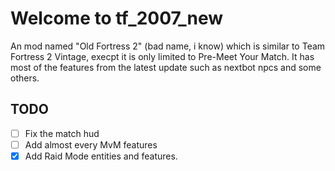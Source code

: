 # Welcome to tf_2007_new
 An mod named "Old Fortress 2" (bad name, i know) which is similar to Team Fortress 2 Vintage, execpt it is only limited to Pre-Meet Your Match. It has most of the features from the latest update such as nextbot npcs and some others.

## TODO

- [ ] Fix the match hud
- [ ] Add almost every MvM features 
- [x] Add Raid Mode entities and features.
